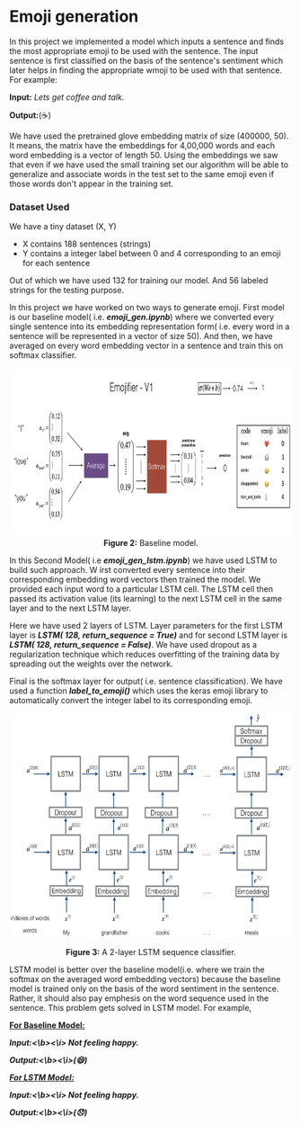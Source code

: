 # Emoji generation


In this project we implemented a model which inputs a sentence and finds the most appropriate emoji to be used with the sentence. The input sentence is first classified on the basis of the sentence's sentiment which later helps in finding the appropriate wmoji to be used with that sentence.
For example:

**Input:** <i>Lets get coffee and talk.</i>

**Output:**(☕️)

We have used the pretrained glove embedding matrix of size (400000, 50). It means, the matrix have the embeddings for 4,00,000 words and each word embedding is a vector of length 50. Using the embeddings we saw that even if we have used the small training set our algorithm will be able to generalize and associate words in the test set to the same emoji even if those words don't appear in the training set. 


### Dataset Used

We have a tiny dataset (X, Y)

- X contains 188 sentences (strings)
- Y contains a integer label between 0 and 4 corresponding to an emoji for each sentence

Out of which we have used 132 for training our model. And 56 labeled strings for the testing purpose. 


In this project we have worked on two ways to generate emoji. First model is our baseline model( i.e. ***emoji_gen.ipynb***) where we converted every single sentence into its embedding representation form( i.e. every word in a sentence will be represented in a vector of size 50). And then, we have averaged on every word embedding vector in a sentence and train this on softmax classifier.

<img src="images/image_1.png" style="width:900px;height:300px;">
<caption><center> <strong>Figure 2:</strong> Baseline model.</center></caption>


In this Second Model( i.e ***emoji_gen_lstm.ipynb***) we have used LSTM to build such approach. W irst converted every sentence into their corresponding embedding word vectors then trained the model. We provided each input word to a particular LSTM cell. The LSTM cell then passed its activation value (its learning) to the next LSTM cell in the same layer and to the next LSTM layer. 

Here we have used 2 layers of LSTM. Layer parameters for the first LSTM layer is ***LSTM( 128, return_sequence = True)*** and for second LSTM layer is ***LSTM( 128, return_sequence = False)***. We have used dropout as a regularization technique which reduces overfitting of the training data by spreading out the weights over the network.

Final is the softmax layer for output( i.e. sentence classification). We have used a function ***label_to_emoji()*** which uses the keras emoji library to automatically convert the integer label to its corresponding emoji.

<img src="images/emojifier-v2.png" style="width:700px;height:400px;"> <br>

<caption><center> <strong>Figure 3:</strong> A 2-layer LSTM sequence classifier. </center></caption>

LSTM model is better over the baseline model(i.e. where we train the softmax on the averaged word embedding vectors) because the baseline model is trained only on the basis of the word sentiment in the sentence. Rather, it should also pay emphesis on the word sequence used in the sentence. This problem gets solved in LSTM model. For example,

<b><u>For Baseline Model:</u></b>

<i><b>Input:<\b><\i> <i>Not feeling happy.</i>

<i><b>Output:<\b><\i>(😄)

<b><u>For LSTM Model:</u></b>

<i><b>Input:<\b><\i> <i>Not feeling happy.</i>

<i><b>Output:<\b><\i>(😞)